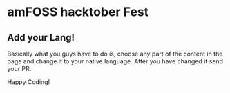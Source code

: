 # amFOSS hacktober Fest

## Add your Lang!

Basically what you guys have to do is, choose any part of the content in the page and change it 
to your native language. After you have changed it send your PR.

Happy Coding!